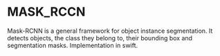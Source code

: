 # MASK_RCCN

Mask-RCNN is a general framework for object instance segmentation. It detects objects, the class they belong to, their bounding box and segmentation masks.
Implementation in swift.
